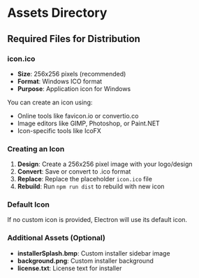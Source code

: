 # Assets Directory

## Required Files for Distribution

### icon.ico
- **Size**: 256x256 pixels (recommended)
- **Format**: Windows ICO format
- **Purpose**: Application icon for Windows

You can create an icon using:
- Online tools like favicon.io or convertio.co
- Image editors like GIMP, Photoshop, or Paint.NET
- Icon-specific tools like IcoFX

### Creating an Icon

1. **Design**: Create a 256x256 pixel image with your logo/design
2. **Convert**: Save or convert to .ico format
3. **Replace**: Replace the placeholder `icon.ico` file
4. **Rebuild**: Run `npm run dist` to rebuild with new icon

### Default Icon

If no custom icon is provided, Electron will use its default icon.

### Additional Assets (Optional)

- **installerSplash.bmp**: Custom installer sidebar image
- **background.png**: Custom installer background
- **license.txt**: License text for installer